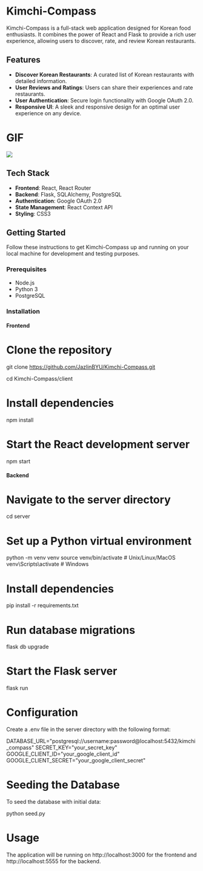 # Kimchi-Compass

Kimchi-Compass is a full-stack web application designed for Korean food enthusiasts. It combines the power of React and Flask to provide a rich user experience, allowing users to discover, rate, and review Korean restaurants.

## Features

- **Discover Korean Restaurants**: A curated list of Korean restaurants with detailed information.
- **User Reviews and Ratings**: Users can share their experiences and rate restaurants.
- **User Authentication**: Secure login functionality with Google OAuth 2.0.
- **Responsive UI**: A sleek and responsive design for an optimal user experience on any device.

# GIF
![](https://github.com/JazlinBYU/Kimchi-Compass/blob/main/kimchi.gif=250x250)

## Tech Stack

- **Frontend**: React, React Router
- **Backend**: Flask, SQLAlchemy, PostgreSQL
- **Authentication**: Google OAuth 2.0
- **State Management**: React Context API
- **Styling**: CSS3

## Getting Started

Follow these instructions to get Kimchi-Compass up and running on your local machine for development and testing purposes.

### Prerequisites

- Node.js
- Python 3
- PostgreSQL

### Installation

#### Frontend

# Clone the repository

git clone https://github.com/JazlinBYU/Kimchi-Compass.git

cd Kimchi-Compass/client

# Install dependencies

npm install

# Start the React development server

npm start

#### Backend

# Navigate to the server directory

cd server

# Set up a Python virtual environment

python -m venv venv
source venv/bin/activate # Unix/Linux/MacOS
venv\Scripts\activate # Windows

# Install dependencies

pip install -r requirements.txt

# Run database migrations

flask db upgrade

# Start the Flask server

flask run

# Configuration

Create a .env file in the server directory with the following format:

DATABASE_URL="postgresql://username:password@localhost:5432/kimchi_compass"
SECRET_KEY="your_secret_key"
GOOGLE_CLIENT_ID="your_google_client_id"
GOOGLE_CLIENT_SECRET="your_google_client_secret"

# Seeding the Database

To seed the database with initial data:

python seed.py

# Usage

The application will be running on http://localhost:3000 for the frontend and http://localhost:5555 for the backend.
